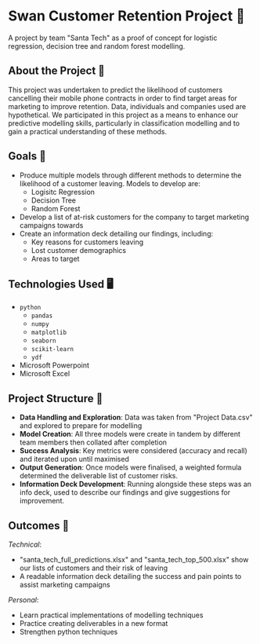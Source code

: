 # Swan Customer Retention Project 🦢

A project by team "Santa Tech" as a proof of concept for logistic regression, decision tree and random forest modelling.

## About the Project 🌟

This project was undertaken to predict the likelihood of customers cancelling their mobile phone contracts in order to find target areas for marketing to improve retention. Data, individuals and companies used are hypothetical.
We participated in this project as a means to enhance our predictive modelling skills, particularly in classification modelling and to gain a practical understanding of these methods.

## Goals 🎯

- Produce multiple models through different methods to determine the likelihood of a customer leaving. Models to develop are:
  - Logisitc Regression
  - Decision Tree
  - Random Forest
- Develop a list of at-risk customers for the company to target marketing campaigns towards
- Create an information deck detailing our findings, including:
  - Key reasons for customers leaving
  - Lost customer demographics
  - Areas to target

## Technologies Used 🖥️

- `python`
  - `pandas`
  - `numpy`
  - `matplotlib`
  - `seaborn`
  - `scikit-learn`
  - `ydf`
- Microsoft Powerpoint
- Microsoft Excel

## Project Structure 🔀

- **Data Handling and Exploration**: Data was taken from "Project Data.csv" and explored to prepare for modelling
- **Model Creation**: All three models were create in tandem by different team members then collated after completion
- **Success Analysis**: Key metrics were considered (accuracy and recall) and iterated upon until maximised
- **Output Generation**: Once models were finalised, a weighted formula determined the deliverable list of customer risks.
- **Information Deck Development**: Running alongside these steps was an info deck, used to describe our findings and give suggestions for improvement.

## Outcomes 🎉

*Technical*:

- "santa_tech_full_predictions.xlsx" and "santa_tech_top_500.xlsx" show our lists of customers and their risk of leaving
- A readable information deck detailing the success and pain points to assist marketing campaigns

*Personal*:

- Learn practical implementations of modelling techniques
- Practice creating deliverables in a new format
- Strengthen python techniques
